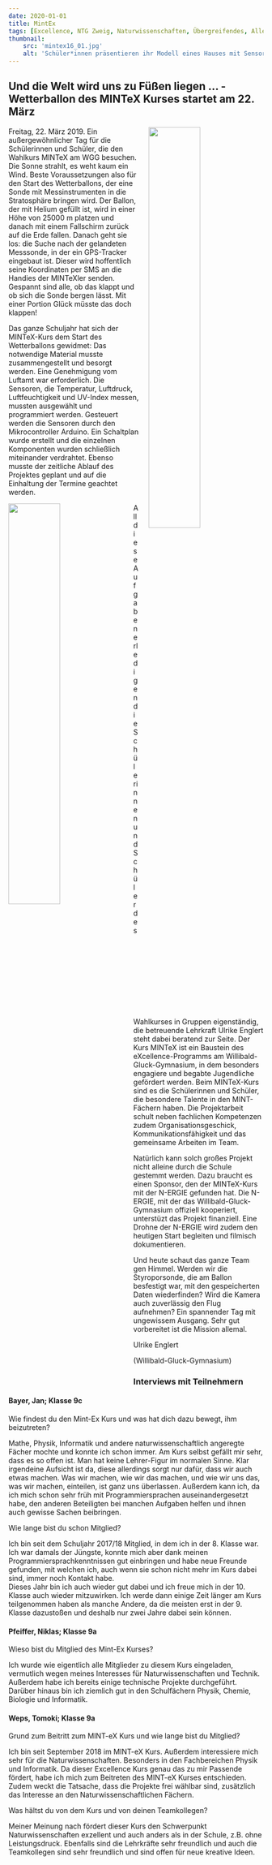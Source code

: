 ```yaml
---
date: 2020-01-01
title: MintEx
tags: [Excellence, NTG Zweig, Naturwissenschaften, Übergreifendes, Alle Projekte]
thumbnail: 
    src: 'mintex16_01.jpg'
    alt: 'Schüler*innen präsentieren ihr Modell eines Hauses mit Sensorik' 
---
```



## Und die Welt wird uns zu Füßen liegen … - Wetterballon des MINTeX Kurses startet am 22. März

<img src = "/images/mintex_ballon18_01.jpg" style ="float:right;width: 45%; margin-left:20px">

Freitag, 22. März 2019. Ein außergewöhnlicher Tag für die Schülerinnen und Schüler, die den Wahlkurs MINTeX am WGG besuchen. Die Sonne strahlt, es weht kaum ein Wind. Beste Voraussetzungen also für den Start des Wetterballons, der eine Sonde mit Messinstrumenten in die Stratosphäre bringen wird. Der Ballon, der mit Helium gefüllt ist, wird in einer Höhe von 25000 m platzen und danach mit einem Fallschirm zurück auf die Erde fallen. Danach geht sie los: die Suche nach der gelandeten Messsonde, in der ein GPS-Tracker eingebaut ist. Dieser wird hoffentlich seine Koordinaten per SMS an die Handies der MINTeXler senden. Gespannt sind alle, ob das klappt und ob sich die Sonde bergen lässt. Mit einer Portion Glück müsste das doch klappen!

Das ganze Schuljahr hat sich der MINTeX-Kurs dem Start des Wetterballons gewidmet: Das notwendige Material musste zusammengestellt und besorgt werden. Eine Genehmigung vom Luftamt war erforderlich. Die Sensoren, die Temperatur, Luftdruck, Luftfeuchtigkeit und UV-Index messen, mussten ausgewählt und programmiert werden. Gesteuert werden die Sensoren durch den Mikrocontroller Arduino. Ein Schaltplan wurde erstellt und die einzelnen Komponenten wurden schließlich miteinander verdrahtet. Ebenso musste der zeitliche Ablauf des Projektes geplant und auf die Einhaltung der Termine geachtet werden.

<img src = "/images/mintex_ballon18_02.jpg" style ="float:left;width: 45%; margin-right:20px">

All diese Aufgaben erledigen die Schülerinnen und Schüler des Wahlkurses in Gruppen eigenständig, die betreuende Lehrkraft Ulrike Englert steht dabei beratend zur Seite. Der Kurs MINTeX ist ein Baustein des eXcellence-Programms am Willibald-Gluck-Gymnasium, in dem besonders engagiere und begabte Jugendliche gefördert werden. Beim MINTeX-Kurs sind es die Schülerinnen und Schüler, die besondere Talente in den MINT-Fächern haben. Die Projektarbeit schult neben fachlichen Kompetenzen zudem Organisationsgeschick, Kommunikationsfähigkeit und das gemeinsame Arbeiten im Team.

Natürlich kann solch großes Projekt nicht alleine durch die Schule gestemmt werden. Dazu braucht es einen Sponsor, den der MINTeX-Kurs mit der N-ERGIE gefunden hat. Die N-ERGIE, mit der das Willibald-Gluck-Gymnasium offiziell kooperiert, unterstüzt das Projekt finanziell. Eine Drohne der N-ERGIE wird zudem den heutigen Start begleiten und filmisch dokumentieren.

Und heute schaut das ganze Team gen Himmel. Werden wir die Styroporsonde, die am Ballon besfestigt war, mit den gespeicherten Daten wiederfinden? Wird die Kamera auch zuverlässig den Flug aufnehmen? Ein spannender Tag mit ungewissem Ausgang. Sehr gut vorbereitet ist die Mission allemal. 

Ulrike Englert

(Willibald-Gluck-Gymnasium)

### Interviews mit Teilnehmern

#### Bayer, Jan; Klasse 9c

Wie findest du den Mint-Ex Kurs und was hat dich dazu bewegt, ihm beizutreten?

Mathe, Physik, Informatik und andere naturwissenschaftlich angeregte Fächer mochte und konnte ich schon immer. Am Kurs selbst gefällt mir sehr, dass es so offen ist. Man hat keine Lehrer-Figur im normalen Sinne. Klar irgendeine Aufsicht ist da, diese allerdings sorgt nur dafür, dass wir auch etwas machen. Was wir machen, wie wir das machen, und wie wir uns das, was wir machen, einteilen, ist ganz uns überlassen. Außerdem kann ich, da ich mich schon sehr früh mit Programmiersprachen auseinandergesetzt habe, den anderen Beteiligten bei manchen Aufgaben helfen und ihnen auch gewisse Sachen beibringen.

Wie lange bist du schon Mitglied?

Ich bin seit dem Schuljahr 2017/18 Mitglied, in dem ich in der 8. Klasse war. Ich war damals der Jüngste, konnte mich aber dank meinen Programmiersprachkenntnissen gut einbringen und habe neue Freunde gefunden, mit welchen ich, auch wenn sie schon nicht mehr im Kurs dabei sind, immer noch Kontakt habe.<br>
Dieses Jahr bin ich auch wieder gut dabei und ich freue mich in der 10. Klasse auch wieder mitzuwirken. Ich werde dann einige Zeit länger am Kurs teilgenommen haben als manche Andere, da die meisten erst in der 9. Klasse dazustoßen und deshalb nur zwei Jahre dabei sein können.

#### Pfeiffer, Niklas; Klasse 9a

Wieso bist du Mitglied des Mint-Ex Kurses?

Ich wurde wie eigentlich alle Mitglieder zu diesem Kurs eingeladen, vermutlich wegen meines Interesses für Naturwissenschaften und Technik.
Außerdem habe ich bereits einige technische Projekte durchgeführt. Darüber hinaus bin ich ziemlich gut in den Schulfächern Physik, Chemie, Biologie und Informatik.

#### Weps, Tomoki; Klasse 9a

Grund zum Beitritt zum MINT-eX Kurs und wie lange bist du Mitglied?

Ich bin seit September 2018 im MINT-eX Kurs. Außerdem interessiere mich sehr für die Naturwissenschaften. Besonders in den Fachbereichen Physik und Informatik. Da dieser Excellence Kurs genau das zu mir Passende fördert, habe ich mich zum Beitreten des MINT-eX Kurses entschieden. Zudem weckt die Tatsache, dass die Projekte frei wählbar sind, zusätzlich das Interesse an den Naturwissenschaftlichen Fächern.

Was hältst du von dem Kurs und von deinen Teamkollegen?

Meiner Meinung nach fördert dieser Kurs den Schwerpunkt Naturwissenschaften exzellent und auch anders als in der Schule, z.B. ohne Leistungsdruck. Ebenfalls sind die Lehrkräfte sehr freundlich und auch die Teamkollegen sind sehr freundlich und sind offen für neue kreative Ideen.